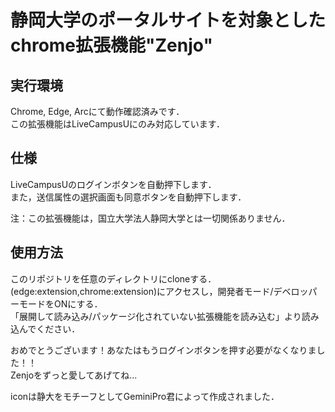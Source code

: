# 静岡大学のポータルサイトを対象としたchrome拡張機能"Zenjo"

## 実行環境
Chrome, Edge, Arcにて動作確認済みです．  
この拡張機能はLiveCampusUにのみ対応しています．

## 仕様
LiveCampusUのログインボタンを自動押下します．  
また，送信属性の選択画面も同意ボタンを自動押下します．  

注：この拡張機能は，国立大学法人静岡大学とは一切関係ありません．  

## 使用方法
このリポジトリを任意のディレクトリにcloneする．  
(edge:extension,chrome:extension)にアクセスし，開発者モード/デベロッパーモードをONにする．  
「展開して読み込み/パッケージ化されていない拡張機能を読み込む」より読み込んでください．  
  
おめでとうございます！あなたはもうログインボタンを押す必要がなくなりました！！  
Zenjoをずっと愛してあげてね...  

iconは静大をモチーフとしてGeminiPro君によって作成されました．
